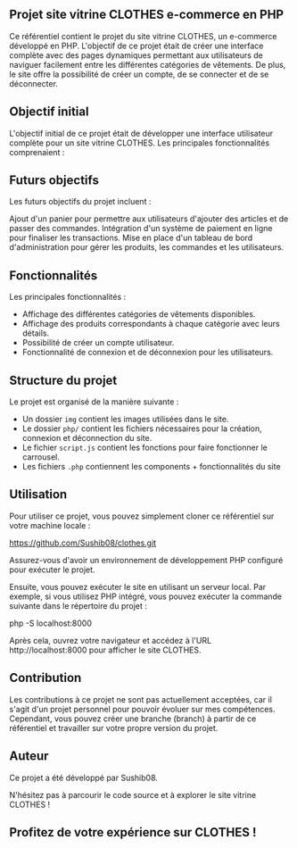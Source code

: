 ## Projet site vitrine CLOTHES e-commerce en PHP
Ce référentiel contient le projet du site vitrine CLOTHES, un e-commerce développé en PHP. 
L'objectif de ce projet était de créer une interface complète avec des pages dynamiques permettant aux utilisateurs de naviguer facilement entre les différentes catégories de vêtements. 
De plus, le site offre la possibilité de créer un compte, de se connecter et de se déconnecter.

## Objectif initial
L'objectif initial de ce projet était de développer une interface utilisateur complète pour un site vitrine CLOTHES. Les principales fonctionnalités comprenaient :

## Futurs objectifs
Les futurs objectifs du projet incluent :

Ajout d'un panier pour permettre aux utilisateurs d'ajouter des articles et de passer des commandes.
Intégration d'un système de paiement en ligne pour finaliser les transactions.
Mise en place d'un tableau de bord d'administration pour gérer les produits, les commandes et les utilisateurs.

## Fonctionnalités
Les principales fonctionnalités :

- Affichage des différentes catégories de vêtements disponibles.
- Affichage des produits correspondants à chaque catégorie avec leurs détails.
- Possibilité de créer un compte utilisateur.
- Fonctionnalité de connexion et de déconnexion pour les utilisateurs.

## Structure du projet
Le projet est organisé de la manière suivante :

- Un dossier `img` contient les images utilisées dans le site.
- Le dossier `php/` contient les fichiers nécessaires pour la création, connexion et déconnection du site.
- Le fichier `script.js` contient les fonctions pour faire fonctionner le carrousel.
- Les fichiers `.php` contiennent les components + fonctionnalités du site

## Utilisation
Pour utiliser ce projet, vous pouvez simplement cloner ce référentiel sur votre machine locale :

https://github.com/Sushib08/clothes.git

Assurez-vous d'avoir un environnement de développement PHP configuré pour exécuter le projet.

Ensuite, vous pouvez exécuter le site en utilisant un serveur local. 
Par exemple, si vous utilisez PHP intégré, vous pouvez exécuter la commande suivante dans le répertoire du projet :

php -S localhost:8000

Après cela, ouvrez votre navigateur et accédez à l'URL http://localhost:8000 pour afficher le site CLOTHES.

## Contribution
Les contributions à ce projet ne sont pas actuellement acceptées, car il s'agit d'un projet personnel pour pouvoir évoluer sur mes compétences. 
Cependant, vous pouvez créer une branche (branch) à partir de ce référentiel et travailler sur votre propre version du projet.

## Auteur
Ce projet a été développé par Sushib08.

N'hésitez pas à parcourir le code source et à explorer le site vitrine CLOTHES ! 

## Profitez de votre expérience sur CLOTHES !
